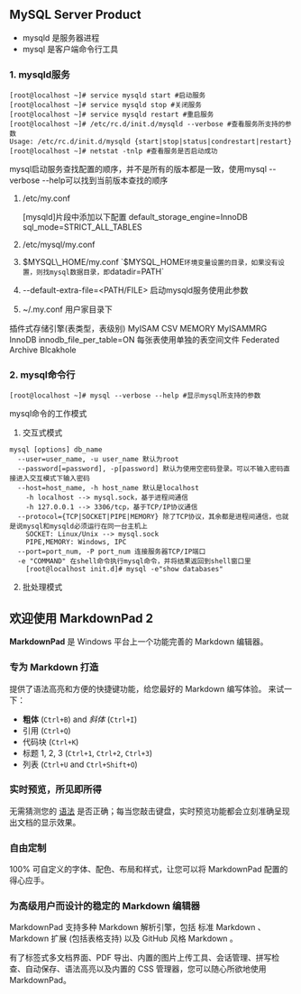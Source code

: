 ## MySQL Server Product

 * mysqld 是服务器进程
 * mysql 是客户端命令行工具

### 1. mysqld服务

    [root@localhost ~]# service mysqld start #启动服务
    [root@localhost ~]# service mysqld stop #关闭服务
    [root@localhost ~]# service mysqld restart #重启服务
    [root@localhost ~]# /etc/rc.d/init.d/mysqld --verbose #查看服务所支持的参数
    Usage: /etc/rc.d/init.d/mysqld {start|stop|status|condrestart|restart}
    [root@localhost ~]# netstat -tnlp #查看服务是否启动成功

mysql启动服务查找配置的顺序，并不是所有的版本都是一致，使用mysql --verbose --help可以找到当前版本查找的顺序

1. /etc/my.conf

   [mysqld]片段中添加以下配置
   default_storage_engine=InnoDB
   sql_mode=STRICT_ALL_TABLES

2. /etc/mysql/my.conf
3. $MYSQL\_HOME/my.conf `$MYSQL_HOME`环境变量设置的目录，如果没有设置，则找mysql数据目录，即`datadir=PATH`
4. --default-extra-file=<PATH/FILE> 启动mysqld服务使用此参数
5. ~/.my.conf 用户家目录下

插件式存储引擎(表类型，表级别)
  MyISAM
  CSV
  MEMORY
  MyISAMMRG
  InnoDB
    innodb_file_per_table=ON 每张表使用单独的表空间文件
  Federated
  Archive
  Blcakhole

### 2. mysql命令行

    [root@localhost ~]# mysql --verbose --help #显示mysql所支持的参数

mysql命令的工作模式

1. 交互式模式
```
mysql [options] db_name
  --user=user_name, -u user_name 默认为root
  --password[=password], -p[password] 默认为使用空密码登录。可以不输入密码直接进入交互模式下输入密码
  --host=host_name, -h host_name 默认是localhost
    -h localhost --> mysql.sock，基于进程间通信
    -h 127.0.0.1 --> 3306/tcp，基于TCP/IP协议通信
  --protocol={TCP|SOCKET|PIPE|MEMORY} 除了TCP协议，其余都是进程间通信，也就是说mysql和mysqld必须运行在同一台主机上
    SOCKET: Linux/Unix --> mysql.sock
    PIPE,MEMORY: Windows, IPC
  --port=port_num, -P port_num 连接服务器TCP/IP端口
  -e "COMMAND" 在shell命令执行mysql命令，并将结果返回到shell窗口里
    [root@localhost init.d]# mysql -e"show databases"
```
2. 批处理模式













## 欢迎使用 MarkdownPad 2 ##

**MarkdownPad** 是 Windows 平台上一个功能完善的 Markdown 编辑器。
### 专为 Markdown 打造 ###

提供了语法高亮和方便的快捷键功能，给您最好的 Markdown 编写体验。
来试一下：

- **粗体** (`Ctrl+B`) and *斜体* (`Ctrl+I`)
- 引用 (`Ctrl+Q`)
- 代码块 (`Ctrl+K`)
- 标题 1, 2, 3 (`Ctrl+1`, `Ctrl+2`, `Ctrl+3`)
- 列表 (`Ctrl+U` and `Ctrl+Shift+O`)

### 实时预览，所见即所得 ###

无需猜测您的 [语法](http://markdownpad.com) 是否正确；每当您敲击键盘，实时预览功能都会立刻准确呈现出文档的显示效果。

### 自由定制 ###
 
100% 可自定义的字体、配色、布局和样式，让您可以将 MarkdownPad 配置的得心应手。

### 为高级用户而设计的稳定的 Markdown 编辑器 ###
 
 MarkdownPad 支持多种 Markdown 解析引擎，包括 标准 Markdown 、 Markdown 扩展 (包括表格支持) 以及 GitHub 风格 Markdown 。
 
 有了标签式多文档界面、PDF 导出、内置的图片上传工具、会话管理、拼写检查、自动保存、语法高亮以及内置的 CSS 管理器，您可以随心所欲地使用 MarkdownPad。

